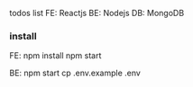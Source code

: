 todos list
FE: Reactjs
BE: Nodejs
DB: MongoDB
### install
FE: 
npm install
npm start

BE: 
npm start
cp .env.example .env